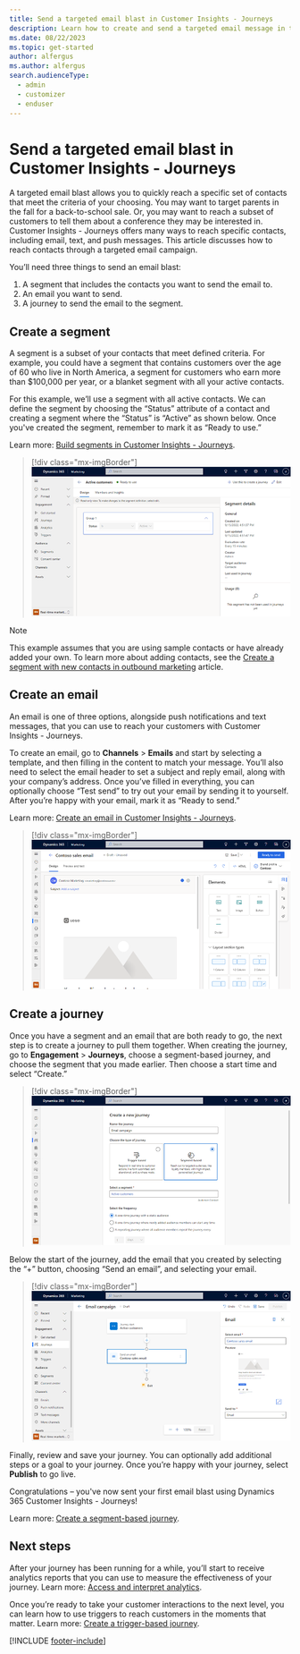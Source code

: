 ```yaml
---
title: Send a targeted email blast in Customer Insights - Journeys
description: Learn how to create and send a targeted email message in the Customer Insights - Journeys
ms.date: 08/22/2023
ms.topic: get-started
author: alfergus
ms.author: alfergus
search.audienceType: 
  - admin
  - customizer
  - enduser
---
```


# Send a targeted email blast in Customer Insights - Journeys

A targeted email blast allows you to quickly reach a specific set of contacts that meet the criteria of your choosing. You may want to target parents in the fall for a back-to-school sale. Or, you may want to reach a subset of customers to tell them about a conference they may be interested in. Customer Insights - Journeys offers many ways to reach specific contacts, including email, text, and push messages. This article discusses how to reach contacts through a targeted email campaign.

You’ll need three things to send an email blast:

1. A segment that includes the contacts you want to send the email to.
1. An email you want to send.
1. A journey to send the email to the segment.

## Create a segment

A segment is a subset of your contacts that meet defined criteria. For example, you could have a segment that contains customers over the age of 60 who live in North America, a segment for customers who earn more than $100,000 per year, or a blanket segment with all your active contacts.

For this example, we’ll use a segment with all active contacts. We can define the segment by choosing the “Status” attribute of a contact and creating a segment where the “Status” is “Active” as shown below. Once you've created the segment, remember to mark it as “Ready to use.”

Learn more: [Build segments in Customer Insights - Journeys](real-time-marketing-build-segments.md).

> [!div class="mx-imgBorder"]
> ![Screenshot of a segment of active contacts.](media/real-time-marketing-email-start-segment.png "Screenshot of a segment of active contacts")

> [!NOTE]
> This example assumes that you are using sample contacts or have already added your own. To learn more about adding contacts, see the [Create a segment with new contacts in outbound marketing](create-segment.md) article.

## Create an email

An email is one of three options, alongside push notifications and text messages, that you can use to reach your customers with Customer Insights - Journeys.

To create an email, go to **Channels** > **Emails** and start by selecting a template, and then filling in the content to match your message. You’ll also need to select the email header to set a subject and reply email, along with your company’s address. Once you’ve filled in everything, you can optionally choose “Test send” to try out your email by sending it to yourself. After you’re happy with your email, mark it as “Ready to send.”

Learn more: [Create an email in Customer Insights - Journeys](real-time-marketing-email.md).

> [!div class="mx-imgBorder"]
> ![Screenshot of an email in Customer Insights - Journeys.](media/real-time-marketing-start-email.png "Screenshot of an email in Customer Insights - Journeys")

## Create a journey

Once you have a segment and an email that are both ready to go, the next step is to create a journey to pull them together. When creating the journey, go to **Engagement** > **Journeys**,  choose a segment-based journey, and choose the segment that you made earlier. Then choose a start time and select “Create.”

> [!div class="mx-imgBorder"]
> ![Creating a segment-based journey.](media/real-time-marketing-email-start-journey.png "Creating a segment-based journey")

Below the start of the journey, add the email that you created by selecting the “+” button, choosing “Send an email”, and selecting your email.

> [!div class="mx-imgBorder"]
> ![Add the email to the journey.](media/real-time-marketing-start-send-email.png "Add the email to the journey")

Finally, review and save your journey. You can optionally add additional steps or a goal to your journey. Once you’re happy with your journey, select **Publish** to go live.

Congratulations – you've now sent your first email blast using Dynamics 365 Customer Insights - Journeys!

Learn more: [Create a segment-based journey](real-time-marketing-segment-based-journey.md).

## Next steps

After your journey has been running for a while, you’ll start to receive analytics reports that you can use to measure the effectiveness of your journey. Learn more: [Access and interpret analytics](real-time-marketing-analytics.md).

Once you’re ready to take your customer interactions to the next level, you can learn how to use triggers to reach customers in the moments that matter. Learn more: [Create a trigger-based journey](real-time-marketing-trigger-based-journey.md).

[!INCLUDE [footer-include](./includes/footer-banner.md)]
